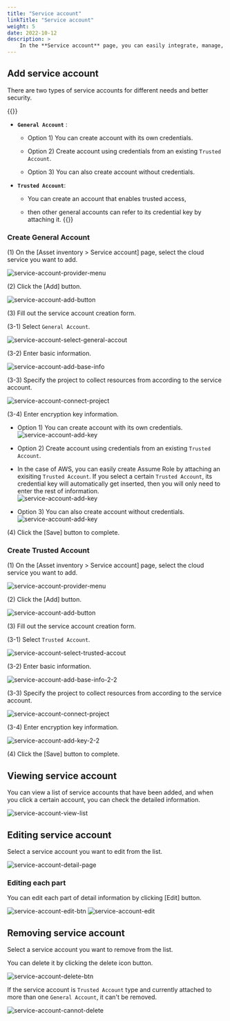 ```yaml
---
title: "Service account"
linkTitle: "Service account"
weight: 5
date: 2022-10-12
description: >
    In the **Service account** page, you can easily integrate, manage, and track your accounts of each cloud service.
---
```


## Add service account

There are two types of service accounts for different needs and better security.	

{{<alert>}}
- __`General Account`__ :
    
  - Option 1) You can create account with its own credentials.	
    
  - Option 2) Create account using credentials from an existing `Trusted Account`.	
    
  - Option 3) You can also create account without credentials.	
    
- __`Trusted Account`__:
    
  - You can create an account that enables trusted access,
  
  - then other general accounts can refer to its credential key by attaching it.
{{</alert>}}


### Create General Account 

(1) On the [Asset inventory > Service account] page, select the cloud service you want to add.

![service-account-provider-menu](/docs/guides/asset-inventory/service-account-img/service-account-provider-menu-2.png)

(2) Click the [Add] button.

![service-account-add-button](/docs/guides/asset-inventory/service-account-img/service-account-add-button.png)

(3) Fill out the service account creation form.

(3-1) Select `General Account`.	

![service-account-select-general-accout](/docs/guides/asset-inventory/service-account-img/service-account-select-general-accout.png)

(3-2) Enter basic information.

![service-account-add-base-info](/docs/guides/asset-inventory/service-account-img/service-account-add-base-info.png)

(3-3) Specify the project to collect resources from according to the service account.

![service-account-connect-project](/docs/guides/asset-inventory/service-account-img/service-account-connect-project.png)

(3-4) Enter encryption key information.

- Option 1) You can create account with its own credentials.	
![service-account-add-key](/docs/guides/asset-inventory/service-account-img/service-account-add-key-1-1.png)
    
- Option 2) Create account using credentials from an existing `Trusted Account`.	
 - In the case of AWS, you can easily create Assume Role by attaching an exisiting `Trusted Account`. If you select a certain `Trusted Account`, its credential key will automatically get inserted, then you will only need to enter the rest of information.	
![service-account-add-key](/docs/guides/asset-inventory/service-account-img/service-account-add-key-1-2.png)
    
- Option 3) You can also create account without credentials.	
![service-account-add-key](/docs/guides/asset-inventory/service-account-img/service-account-add-key-1-3.png)


(4) Click the [Save] button to complete.



### Create Trusted Account 

(1) On the [Asset inventory > Service account] page, select the cloud service you want to add.

![service-account-provider-menu](/docs/guides/asset-inventory/service-account-img/service-account-provider-menu.png)

(2) Click the [Add] button.

![service-account-add-button](/docs/guides/asset-inventory/service-account-img/service-account-add-button.png)

(3) Fill out the service account creation form.

(3-1) Select `Trusted Account`.	

![service-account-select-trusted-accout](/docs/guides/asset-inventory/service-account-img/service-account-select-trusted-accout.png)

(3-2) Enter basic information.

![service-account-add-base-info-2-2](/docs/guides/asset-inventory/service-account-img/service-account-add-base-info-2-2.png)

(3-3) Specify the project to collect resources from according to the service account.

![service-account-connect-project](/docs/guides/asset-inventory/service-account-img/service-account-connect-project.png)

(3-4) Enter encryption key information.

![service-account-add-key-2-2](/docs/guides/asset-inventory/service-account-img/service-account-add-key-2-2.png)

(4) Click the [Save] button to complete.



## Viewing service account	

You can view a list of service accounts that have been added, and when you click a certain account, you can check the detailed information.	

![service-account-view-list](/docs/guides/asset-inventory/service-account-img/service-account-view-list.png)



## Editing service account		

Select a service account you want to edit from the list.	

![service-account-detail-page](/docs/guides/asset-inventory/service-account-img/service-account-detail-page.png)


### Editing each part

You can edit each part of detail information by clicking [Edit] button.

![service-account-edit-btn](/docs/guides/asset-inventory/service-account-img/service-account-edit-btn.png)
![service-account-edit](/docs/guides/asset-inventory/service-account-img/service-account-edit.png)



## Removing service account	

Select a service account you want to remove from the list.

You can delete it by clicking the delete icon button.

![service-account-delete-btn](/docs/guides/asset-inventory/service-account-img/service-account-delete-btn.png)

If the service account is `Trusted Account` type and currently attached to more than one `General Account`, it can't be removed.	

![service-account-cannot-delete](/docs/guides/asset-inventory/service-account-img/service-account-cannot-delete.png)
